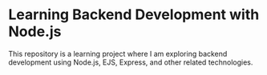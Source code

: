 # Learning Backend Development with Node.js

This repository is a learning project where I am exploring backend development using Node.js, EJS, Express, and other related technologies.
